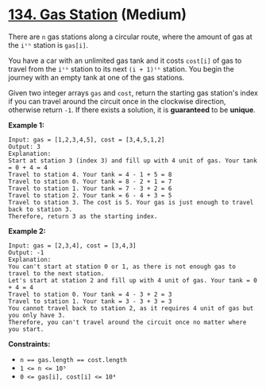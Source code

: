 # [134. Gas Station][link] (Medium)

[link]: https://leetcode.cn/problems/gas-station/

There are `n` gas stations along a circular route, where the amount of gas at the `iᵗʰ` station is
`gas[i]`.

You have a car with an unlimited gas tank and it costs `cost[i]` of gas to travel from the `iᵗʰ`
station to its next `(i + 1)ᵗʰ` station. You begin the journey with an empty tank at one of the gas
stations.

Given two integer arrays `gas` and `cost`, return the starting gas station's index if you can travel
around the circuit once in the clockwise direction, otherwise return `-1`. If there exists a
solution, it is **guaranteed** to be **unique**.

**Example 1:**

```
Input: gas = [1,2,3,4,5], cost = [3,4,5,1,2]
Output: 3
Explanation:
Start at station 3 (index 3) and fill up with 4 unit of gas. Your tank = 0 + 4 = 4
Travel to station 4. Your tank = 4 - 1 + 5 = 8
Travel to station 0. Your tank = 8 - 2 + 1 = 7
Travel to station 1. Your tank = 7 - 3 + 2 = 6
Travel to station 2. Your tank = 6 - 4 + 3 = 5
Travel to station 3. The cost is 5. Your gas is just enough to travel back to station 3.
Therefore, return 3 as the starting index.
```

**Example 2:**

```
Input: gas = [2,3,4], cost = [3,4,3]
Output: -1
Explanation:
You can't start at station 0 or 1, as there is not enough gas to travel to the next station.
Let's start at station 2 and fill up with 4 unit of gas. Your tank = 0 + 4 = 4
Travel to station 0. Your tank = 4 - 3 + 2 = 3
Travel to station 1. Your tank = 3 - 3 + 3 = 3
You cannot travel back to station 2, as it requires 4 unit of gas but you only have 3.
Therefore, you can't travel around the circuit once no matter where you start.
```

**Constraints:**

- `n == gas.length == cost.length`
- `1 <= n <= 10⁵`
- `0 <= gas[i], cost[i] <= 10⁴`
